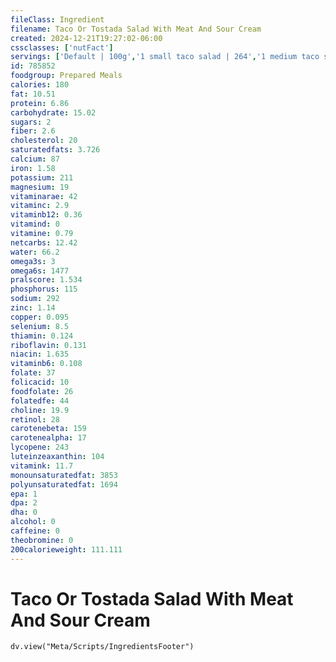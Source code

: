 ```yaml
---
fileClass: Ingredient
filename: Taco Or Tostada Salad With Meat And Sour Cream
created: 2024-12-21T19:27:02-06:00
cssclasses: ['nutFact']
servings: ['Default | 100g','1 small taco salad | 264','1 medium taco salad | 358','1 large taco salad | 447','1 taco salad, ns as to size | 358','1 cup | 122']
id: 785852
foodgroup: Prepared Meals
calories: 180
fat: 10.51
protein: 6.86
carbohydrate: 15.02
sugars: 2
fiber: 2.6
cholesterol: 20
saturatedfats: 3.726
calcium: 87
iron: 1.58
potassium: 211
magnesium: 19
vitaminarae: 42
vitaminc: 2.9
vitaminb12: 0.36
vitamind: 0
vitamine: 0.79
netcarbs: 12.42
water: 66.2
omega3s: 3
omega6s: 1477
pralscore: 1.534
phosphorus: 115
sodium: 292
zinc: 1.14
copper: 0.095
selenium: 8.5
thiamin: 0.124
riboflavin: 0.131
niacin: 1.635
vitaminb6: 0.108
folate: 37
folicacid: 10
foodfolate: 26
folatedfe: 44
choline: 19.9
retinol: 28
carotenebeta: 159
carotenealpha: 17
lycopene: 243
luteinzeaxanthin: 104
vitamink: 11.7
monounsaturatedfat: 3853
polyunsaturatedfat: 1694
epa: 1
dpa: 2
dha: 0
alcohol: 0
caffeine: 0
theobromine: 0
200calorieweight: 111.111
---
```


# Taco Or Tostada Salad With Meat And Sour Cream

```dataviewjs
dv.view("Meta/Scripts/IngredientsFooter")
```